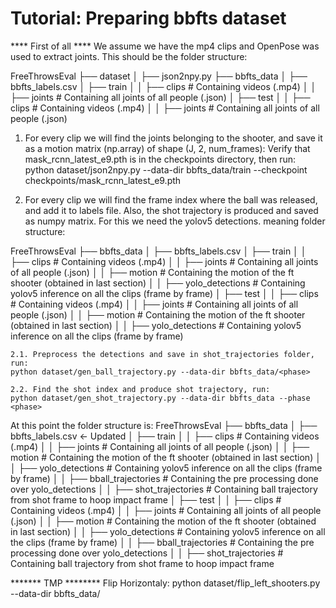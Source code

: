 # Tutorial: Preparing bbfts dataset

**** First of all ****
We assume we have the mp4 clips and OpenPose was used to extract joints.
This should be the folder structure:

FreeThrowsEval
├── dataset
│   ├── json2npy.py
├── bbfts_data
│   ├── bbfts_labels.csv
│   ├── train
│   │   ├── clips # Containing videos (.mp4)
│   │   ├── joints # Containing all joints of all people (.json)
│   ├── test
│   │   ├── clips # Containing videos (.mp4)
│   │   ├── joints # Containing all joints of all people (.json)


1.  For every clip we will find the joints belonging to the shooter,
    and save it as a motion matrix (np.array) of shape (J, 2, num_frames):
Verify that mask_rcnn_latest_e9.pth is in the checkpoints directory, then run:
python dataset/json2npy.py --data-dir bbfts_data/train --checkpoint checkpoints/mask_rcnn_latest_e9.pth


2.  For every clip we will find the frame index where the ball was released, and add it to labels file.
    Also, the shot trajectory is produced and saved as numpy matrix.
    For this we need the yolov5 detections. meaning folder structure:

FreeThrowsEval
├── bbfts_data
│   ├── bbfts_labels.csv
│   ├── train
│   │   ├── clips # Containing videos (.mp4)
│   │   ├── joints # Containing all joints of all people (.json)
│   │   ├── motion # Containing the motion of the ft shooter (obtained in last section)
│   │   ├── yolo_detections # Containing yolov5 inference on all the clips (frame by frame)
│   ├── test
│   │   ├── clips # Containing videos (.mp4)
│   │   ├── joints # Containing all joints of all people (.json)
│   │   ├── motion # Containing the motion of the ft shooter (obtained in last section)
│   │   ├── yolo_detections # Containing yolov5 inference on all the clips (frame by frame)

    2.1. Preprocess the detections and save in shot_trajectories folder, run:
    python dataset/gen_ball_trajectory.py --data-dir bbfts_data/<phase>

    2.2. Find the shot index and produce shot trajectory, run:
    python dataset/gen_shot_trajectory.py --data-dir bbfts_data --phase <phase>

At this point the folder structure is:
FreeThrowsEval
├── bbfts_data
│   ├── bbfts_labels.csv <- Updated
│   ├── train
│   │   ├── clips # Containing videos (.mp4)
│   │   ├── joints # Containing all joints of all people (.json)
│   │   ├── motion # Containing the motion of the ft shooter (obtained in last section)
│   │   ├── yolo_detections # Containing yolov5 inference on all the clips (frame by frame)
│   │   ├── bball_trajectories # Containing the pre processing done over yolo_detections
│   │   ├── shot_trajectories # Containing ball trajectory from shot frame to hoop impact frame
│   ├── test
│   │   ├── clips # Containing videos (.mp4)
│   │   ├── joints # Containing all joints of all people (.json)
│   │   ├── motion # Containing the motion of the ft shooter (obtained in last section)
│   │   ├── yolo_detections # Containing yolov5 inference on all the clips (frame by frame)
│   │   ├── bball_trajectories # Containing the pre processing done over yolo_detections
│   │   ├── shot_trajectories # Containing ball trajectory from shot frame to hoop impact frame

******* TMP ********
Flip Horizontaly:
python dataset/flip_left_shooters.py --data-dir bbfts_data/<phase>
